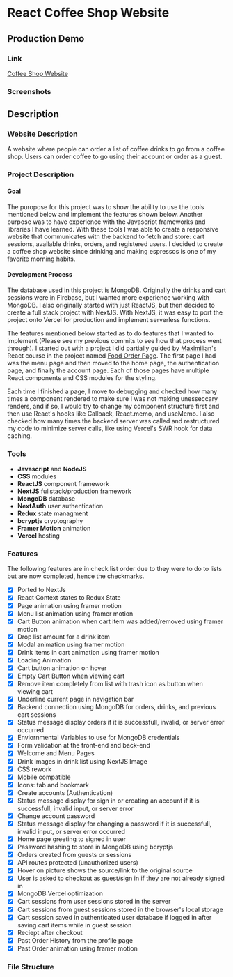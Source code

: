 # React Coffee Shop Website

## Production Demo 

### Link
[Coffee Shop Website](https://react-coffee-shop.vercel.app)

### Screenshots

## Description

### Website Description
A website where people can order a list of coffee drinks to go from a coffee shop.
Users can order coffee to go using their account or order as a guest.

### Project Description

#### Goal
The puropose for this project was to show the ability to use the tools mentioned below and implement the features 
shown below. Another purpose was to have experience with the Javascript frameworks and libraries I have learned. 
With these tools I was able to create a responsive website that communicates with the 
backend to fetch and store: cart sessions, available drinks, orders, and registered users. I decided to create a 
coffee shop website since drinking and making espressos is one of my favorite morning habits. 

#### Development Process
The database used in this project is MongoDB. Originally the drinks and cart sessions were in Firebase, but I wanted
more experience working with MongoDB. I also originally started with just ReactJS, but then decided to create a full 
stack project with NextJS. With NextJS, it was easy to port the project onto Vercel for production and implement 
serverless functions.

The features mentioned below started as to do features that I wanted to implement (Please see my previous commits to see 
how that process went through). I started out with a project I did partially guided by 
[Maximilian](https://github.com/maxschwarzmueller)'s React course in the project named 
[Food Order Page](guide-code/tree/17-practice-food-order-http-forms). The first page I had was the menu page and then 
moved to the home page, the authentication page, and finally the account page. Each of those pages have multiple 
React components and CSS modules for the styling.

Each time I finished a page, I move to debugging and checked how many times a component rendered to make sure I was not 
making unesseccary renders, and if so, I would try to change my component structure first and then use React's hooks 
like Callback, React.memo, and useMemo. I also checked how many times the backend server was called and restructured my 
code to minimize server calls, like using Vercel's SWR hook for data caching.


### Tools
* **Javascript** and **NodeJS**
* **CSS** modules
* **ReactJS** component framework
* **NextJS** fullstack/production framework
* **MongoDB** database
* **NextAuth** user authentication
* **Redux** state managment
* **bcryptjs** cryptography
* **Framer Motion** animation
* **Vercel** hosting

### Features
The following features are in check list order due to they were to do to lists but are now completed, hence the 
checkmarks.

- [x] Ported to NextJs
- [x] React Context states to Redux State
- [x] Page animation using framer motion
- [x] Menu list animation using framer motion
- [x] Cart Button animation when cart item was added/removed using framer motion
- [x] Drop list amount for a drink item 
- [x] Modal animation using framer motion
- [x] Drink items in cart animation using framer motion
- [x] Loading Animation
- [x] Cart button animation on hover
- [x] Empty Cart Button when viewing cart
- [x] Remove item completely from list with trash icon as button when viewing cart
- [x] Underline current page in navigation bar
- [x] Backend connection using MongoDB for orders, drinks, and previous cart sessions
- [x] Status message display orders if it is successfull, invalid, or server error occurred
- [x] Enviornmental Variables to use for MongoDB credentials
- [x] Form validation at the front-end and back-end
- [x] Welcome and Menu Pages
- [x] Drink images in drink list using NextJS Image
- [x] CSS rework
- [x] Mobile compatible
- [x] Icons: tab and bookmark
- [x] Create accounts (Authentication)
- [x] Status message display for sign in or creating an account if it is successfull, invalid input, or server error
- [x] Change account password
- [x] Status message display for changing a password if it is successfull, invalid input, or server error occurred
- [x] Home page greeting to signed in user
- [x] Password hashing to store in MongoDB using bcryptjs
- [x] Orders created from guests or sessions
- [x] API routes protected (unauthorized users)
- [x] Hover on picture shows the source/link to the original source
- [x] User is asked to checkout as guest/sign in if they are not already signed in
- [x] MongoDB Vercel optimization
- [x] Cart sessions from user sessions stored in the server
- [x] Cart sessions from guest sessions stored in the browser's local storage
- [x] Cart session saved in authenticated user database if logged in after saving cart items while in guest session
- [x] Reciept after checkout
- [x] Past Order History from the profile page
- [x] Past Order animation using framer motion

### File Structure
